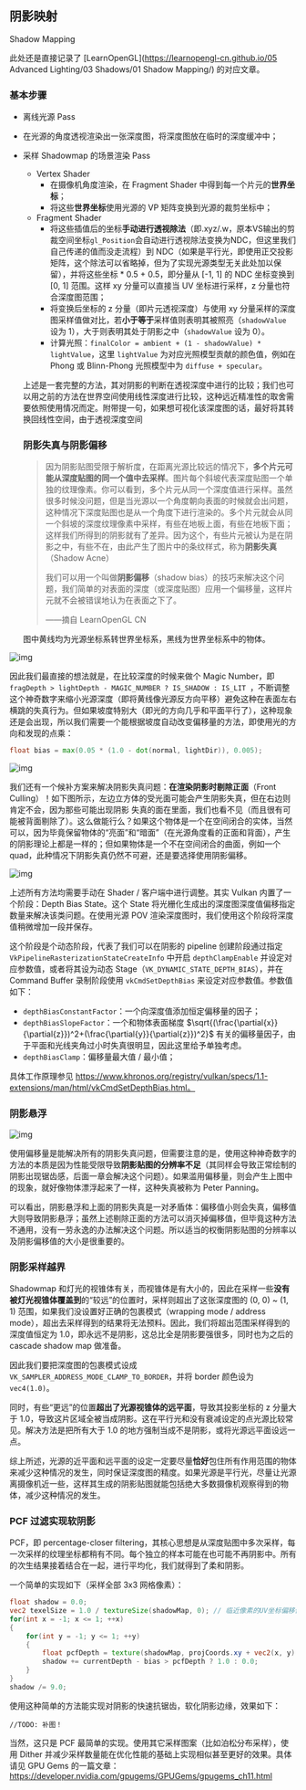 ## 阴影映射

Shadow Mapping

此处还是直接记录了 [LearnOpenGL](https://learnopengl-cn.github.io/05 Advanced Lighting/03 Shadows/01 Shadow Mapping/) 的对应文章。

### 基本步骤

* 离线光源 Pass
  
* 在光源的角度透视渲染出一张深度图，将深度图放在临时的深度缓冲中；
  
* 采样 Shadowmap 的场景渲染 Pass

  * Vertex Shader
    * 在摄像机角度渲染，在 Fragment Shader 中得到每一个片元的**世界坐标**；
    * 将这些**世界坐标**使用光源的 VP 矩阵变换到光源的裁剪坐标中；
  * Fragment Shader
    * 将这些插值后的坐标**手动进行透视除法**（即.xyz/.w，原本VS输出的剪裁空间坐标`gl_Position`会自动进行透视除法变换为NDC，但这里我们自己传递的值而没走流程）到 NDC（如果是平行光，即使用正交投影矩阵，这个除法可以省略掉，但为了实现光源类型无关此处加以保留），并将这些坐标 * 0.5 + 0.5，即分量从 [-1, 1] 的 NDC 坐标变换到 [0, 1] 范围。这样 xy 分量可以直接当 UV 坐标进行采样，z 分量也符合深度图范围；
    * 将变换后坐标的 z 分量（即片元透视深度）与使用 xy 分量采样的深度图采样值做对比，若**小于等于**采样值则表明其被照亮（`shadowValue` 设为 1），大于则表明其处于阴影之中（`shadowValue` 设为 0）。
    * 计算光照：`finalColor = ambient + (1 - shadowValue) * lightValue`，这里 `lightValue` 为对应光照模型贡献的颜色值，例如在 Phong 或 Blinn-Phong 光照模型中为 `diffuse + specular`。

  上述是一套完整的方法，其对阴影的判断在透视深度中进行的比较；我们也可以用之前的方法在世界空间使用线性深度进行比较，这种远近精准性的取舍需要依照使用情况而定。附带提一句，如果想可视化该深度图的话，最好将其转换回线性空间，由于透视深度空间

  ### 阴影失真与阴影偏移

  > 因为阴影贴图受限于解析度，在距离光源比较远的情况下，**多个片元可能从深度贴图的同一个值中去采样**。图片每个斜坡代表深度贴图一个单独的纹理像素。你可以看到，多个片元从同一个深度值进行采样。虽然很多时候没问题，但是当光源以一个角度朝向表面的时候就会出问题，这种情况下深度贴图也是从一个角度下进行渲染的。多个片元就会从同一个斜坡的深度纹理像素中采样，有些在地板上面，有些在地板下面；这样我们所得到的阴影就有了差异。因为这个，有些片元被认为是在阴影之中，有些不在，由此产生了图片中的条纹样式，称为**阴影失真**（Shadow Acne）
  >
  > 我们可以用一个叫做**阴影偏移**（shadow bias）的技巧来解决这个问题，我们简单的对表面的深度（或深度贴图）应用一个偏移量，这样片元就不会被错误地认为在表面之下了。
  >
  > ——摘自 LearnOpenGL CN
  
  图中黄线均为光源坐标系转世界坐标系，黑线为世界坐标系中的物体。

![img](https://learnopengl-cn.github.io/img/05/03/01/shadow_mapping_acne_diagram.png)

因此我们最直接的想法就是，在比较深度的时候来做个 Magic Number，即 `fragDepth > lightDepth - MAGIC_NUMBER ? IS_SHADOW : IS_LIT `，不断调整这个神奇数字来缩小光源深度（即将黄线像光源反方向平移）避免这种在表面左右横跳的失真行为。但如果坡度特别大（即光的方向几乎和平面平行了），这种现象还是会出现，所以我们需要一个能根据坡度自动改变偏移量的方法，即使用光的方向和发现的点乘：

```glsl
float bias = max(0.05 * (1.0 - dot(normal, lightDir)), 0.005);
```



![img](https://learnopengl-cn.github.io/img/05/03/01/shadow_mapping_acne_bias.png)

我们还有一个候补方案来解决阴影失真问题：**在渲染阴影时剔除正面**（Front Culling）！如下图所示，左边立方体的受光面可能会产生阴影失真，但在右边则肯定不会，因为那些可能出现阴影 失真的面在里面，我们也看不见（而且很有可能被背面剔除了）。这么做能行么？如果这个物体是一个在空间闭合的实体，当然可以，因为毕竟保留物体的“亮面”和“暗面”（在光源角度看的正面和背面），产生的阴影理论上都是一样的；但如果物体是一个不在空间闭合的曲面，例如一个 quad，此种情况下阴影失真仍然不可避，还是要选择使用阴影偏移。

![img](https://learnopengl-cn.github.io/img/05/03/01/shadow_mapping_culling.png)

上述所有方法均需要手动在 Shader / 客户端中进行调整。其实 Vulkan 内置了一个阶段：Depth Bias State。这个 State 将光栅化生成出的深度图深度值偏移指定数量来解决该类问题。在使用光源 POV 渲染深度图时，我们使用这个阶段将深度值稍微增加一段并保存。

这个阶段是个动态阶段，代表了我们可以在阴影的 pipeline 创建阶段通过指定 `VkPipelineRasterizationStateCreateInfo` 中开启 `depthClampEnable` 并设定对应参数值，或者将其设为动态 Stage（`VK_DYNAMIC_STATE_DEPTH_BIAS`），并在 Command Buffer 录制阶段使用 `vkCmdSetDepthBias` 来设定对应参数值。参数值如下：

* `depthBiasConstantFactor`：一个向深度值添加恒定偏移量的因子；
* `depthBiasSlopeFactor`：一个和物体表面梯度 $\sqrt{(\frac{\partial{x}}{\partial{z}})^2+(\frac{\partial{y}}{\partial{z}})^2}$ 有关的偏移量因子，由于平面和光线夹角过小时失真很明显，因此这里给予单独考虑。
* `depthBiasClamp`：偏移量最大值 / 最小值；

具体工作原理参见 https://www.khronos.org/registry/vulkan/specs/1.1-extensions/man/html/vkCmdSetDepthBias.html。

### 阴影悬浮

![img](https://learnopengl-cn.github.io/img/05/03/01/shadow_mapping_peter_panning.png)

使用偏移量是能解决所有的阴影失真问题，但需要注意的是，使用这种神奇数字的方法的本质是因为性能受限导致**阴影贴图的分辨率不足**（其同样会导致正常绘制的阴影出现锯齿感，后面一章会解决这个问题）。如果滥用偏移量，则会产生上图中的现象，就好像物体漂浮起来了一样，这种失真被称为 Peter Panning。

可以看出，阴影悬浮和上面的阴影失真是一对矛盾体：偏移值小则会失真，偏移值大则导致阴影悬浮；虽然上述剔除正面的方法可以消灭掉偏移值，但毕竟这种方法不通用，没有一劳永逸的办法解决这个问题。所以适当的权衡阴影贴图的分辨率以及阴影偏移值的大小是很重要的。



### 阴影采样越界

Shadowmap 和灯光的视锥体有关，而视锥体是有大小的，因此在采样一些**没有被灯光视锥体覆盖到**的“较远”的位置时，采样则超出了这张深度图的 (0, 0) ~ (1, 1) 范围，如果我们没设置好正确的包裹模式（wrapping mode / address mode），超出去采样得到的结果将无法预料。因此，我们将超出范围采样得到的深度值恒定为 1.0，即永远不是阴影，这总比全是阴影要强很多，同时也为之后的 cascade shadow map 做准备。

因此我们要把深度图的包裹模式设成 `VK_SAMPLER_ADDRESS_MODE_CLAMP_TO_BORDER`，并将 border 颜色设为 `vec4(1.0)`。

同时，有些“更远”的位置**超出了光源视锥体的远平面**，导致其投影坐标的 z 分量大于 1.0，导致这片区域全被当成阴影。这在平行光和没有衰减设定的点光源比较常见。解决方法是把所有大于 1.0 的地方强制当成不是阴影，或将光源远平面设远一点。

综上所述，光源的近平面和远平面的设定一定要尽量**恰好**包住所有作用范围的物体来减少这种情况的发生，同时保证深度图的精度。如果光源是平行光，尽量让光源离摄像机近一些，这样其生成的阴影贴图就能包括绝大多数摄像机观察得到的物体，减少这种情况的发生。



  ### PCF 过滤实现软阴影

PCF，即 percentage-closer filtering，其核心思想是从深度贴图中多次采样，每一次采样的纹理坐标都稍有不同。每个独立的样本可能在也可能不再阴影中。所有的次生结果接着结合在一起，进行平均化，我们就得到了柔和阴影。

一个简单的实现如下（采样全部 3x3 网格像素）：

```glsl
float shadow = 0.0;
vec2 texelSize = 1.0 / textureSize(shadowMap, 0); // 临近像素的UV坐标偏移值
for(int x = -1; x <= 1; ++x)
{
    for(int y = -1; y <= 1; ++y)
    {
        float pcfDepth = texture(shadowMap, projCoords.xy + vec2(x, y) * texelSize).r; 
        shadow += currentDepth - bias > pcfDepth ? 1.0 : 0.0;        
    }    
}
shadow /= 9.0;
```

使用这种简单的方法能实现对阴影的快速抗锯齿，软化阴影边缘，效果如下：

`//TODO: 补图！`

当然，这只是 PCF 最简单的实现。使用其它采样图案（比如泊松分布采样），使用 Dither 并减少采样数量能在优化性能的基础上实现相似甚至更好的效果。具体请见 GPU Gems 的一篇文章：https://developer.nvidia.com/gpugems/GPUGems/gpugems_ch11.html

